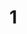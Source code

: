 # 1
<html><head>
  <meta charest="UTF-8">
  <title>初めての作成。</title>
  <meta name="Description" content＝"ちょっぴり難しい（泣）">
  <meta name="Keywords" content="width=1280">
  
  
  
